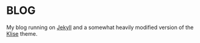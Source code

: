 # BLOG

My blog running on [Jekyll](https://jekyllrb.com/) and a somewhat heavily modified version of the [Klise](https://github.com/piharpi/jekyll-klise) theme.
